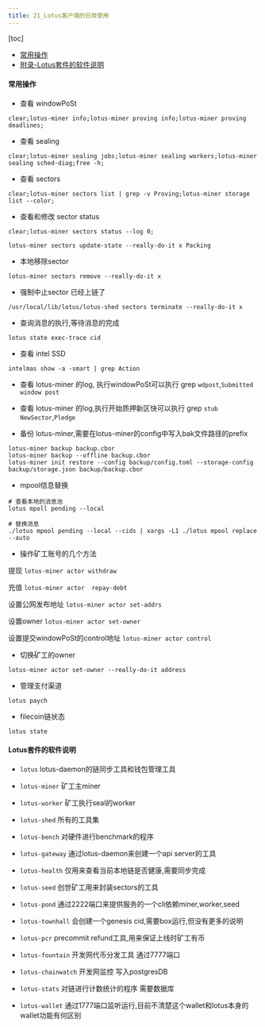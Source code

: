 ```yaml
---
title: 21_Lotus客户端的日常使用
---
```


[toc]

* [常用操作](#%E5%B8%B8%E7%94%A8%E6%93%8D%E4%BD%9C)
* [附录-Lotus套件的软件说明](#lotus%E5%A5%97%E4%BB%B6%E7%9A%84%E8%BD%AF%E4%BB%B6%E8%AF%B4%E6%98%8E)

#### 常用操作

- 查看 windowPoSt

`clear;lotus-miner info;lotus-miner proving info;lotus-miner proving deadlines;`

- 查看 sealing

`clear;lotus-miner sealing jobs;lotus-miner sealing workers;lotus-miner sealing sched-diag;free -h;`

- 查看 sectors

`clear;lotus-miner sectors list | grep -v Proving;lotus-miner storage list --color;`

- 查看和修改 sector status

`clear;lotus-miner sectors status --log 0;`

`lotus-miner sectors update-state --really-do-it x Packing`

- 本地移除sector

`lotus-miner sectors remove --really-do-it x`

- 强制中止sector 已经上链了

`/usr/local/lib/lotus/lotus-shed sectors terminate --really-do-it x`

- 查询消息的执行,等待消息的完成

`lotus state exec-trace cid`

- 查看 intel SSD

`intelmas show -a -smart | grep Action`

- 查看 lotus-miner 的log, 执行windowPoSt可以执行 grep `wdpost`,`Submitted window post`

- 查看 lotus-miner 的log,执行开始质押新区快可以执行 grep `stub NewSector`,`Pledge`

- 备份 lotus-miner,需要在lotus-miner的config中写入bak文件路径的prefix

```
lotus-miner backup backup.cbor
lotus-miner backup --offline backup.cbor
lotus-miner init restore --config backup/config.toml --storage-config backup/storage.json backup/backup.cbor
```

- mpool信息替换

```
# 查看本地的消息池
lotus mpoll pending --local

# 替换消息
./lotus mpool pending --local --cids | xargs -L1 ./lotus mpool replace --auto
```

- 操作矿工账号的几个方法

提现 
`lotus-miner actor withdraw` 

充值 
`lotus-miner actor  repay-debt` 

设置公网发布地址 
`lotus-miner actor set-addrs` 

设置owner 
`lotus-miner actor set-owner` 

设置提交windowPoSt的control地址 
`lotus-miner actor control` 

- 切换矿工的owner

`lotus-miner actor set-owner --really-do-it address`

- 管理支付渠道

`lotus paych`
	
- filecoin链状态

`lotus state`

#### Lotus套件的软件说明

- `lotus` lotus-daemon的链同步工具和钱包管理工具
- `lotus-miner` 矿工主miner
- `lotus-worker` 矿工执行seal的worker
- `lotus-shed` 所有的工具集

- `lotus-bench` 对硬件进行benchmark的程序
- `lotus-gateway` 通过lotus-daemon来创建一个api server的工具
- `lotus-health` 仅用来查看当前本地链是否健康,需要同步完成

- `lotus-seed` 创世矿工用来封装sectors的工具
- `lotus-pond` 通过2222端口来提供服务的一个cli依赖miner,worker,seed
- `lotus-townhall` 会创建一个genesis cid,需要box运行,但没有更多的说明
- `lotus-pcr` precommit refund工具,用来保证上线时矿工有币

- `lotus-fountain` 开发网代币分发工具 通过7777端口
- `lotus-chainwatch` 开发网监控 写入postgresDB
- `lotus-stats` 对链进行计数统计的程序 需要数据库
- `lotus-wallet` 通过1777端口监听运行,目前不清楚这个wallet和lotus本身的wallet功能有何区别